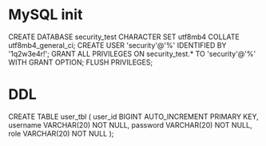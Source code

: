 # MySQL init
CREATE DATABASE security_test CHARACTER SET utf8mb4 COLLATE utf8mb4_general_ci;
CREATE USER 'security'@'%' IDENTIFIED BY '1q2w3e4r!';
GRANT ALL PRIVILEGES ON security_test.* TO 'security'@'%' WITH GRANT OPTION;
FLUSH PRIVILEGES;


# DDL 

CREATE TABLE user_tbl (
user_id BIGINT AUTO_INCREMENT PRIMARY KEY,
username VARCHAR(20) NOT NULL,
password VARCHAR(20) NOT NULL,
role VARCHAR(20) NOT NULL
);

